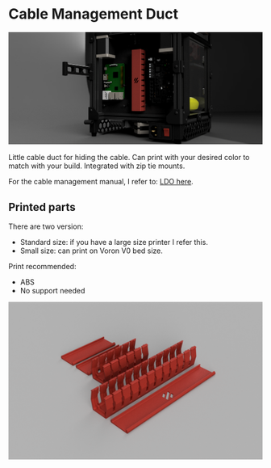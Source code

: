 # Cable Management Duct

![Image 1](Images/VORON_V0.1_cable_management_duct.png)

Little cable duct for hiding the cable. Can print with your desired color to match with your build. Integrated with zip tie mounts.

For the cable management manual, I refer to: [LDO here](http://docs.ldomotors.com/voron/voron01/wiring_guide_rev_a).

## Printed parts

There are two version:
- Standard size: if you have a large size printer I refer this.
- Small size: can print on Voron V0 bed size.

Print recommended:
- ABS
- No support needed

![Image 1](Images/VORON_V0.1_cable_management_duct_flat.png)